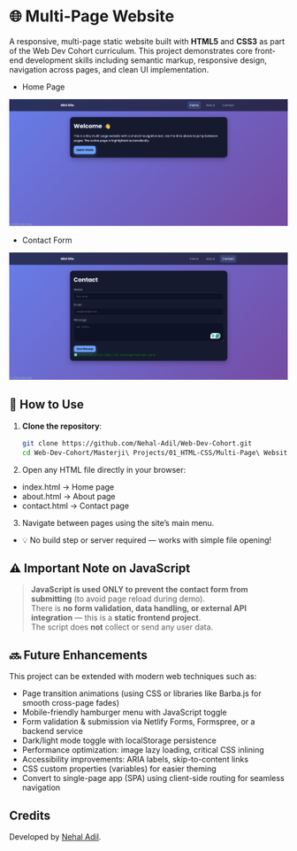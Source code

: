 # 🌐 Multi-Page Website

A responsive, multi-page static website built with **HTML5** and **CSS3** as part of the Web Dev Cohort curriculum. This project demonstrates core front-end development skills including semantic markup, responsive design, navigation across pages, and clean UI implementation.

- Home Page

![Multi-Page Website Preview](SS/SS_01.png)

- Contact Form

![Multi-Page Website Preview](SS/SS_02.png)

## 🚀 How to Use

1. **Clone the repository**:

   ```bash
   git clone https://github.com/Nehal-Adil/Web-Dev-Cohort.git
   cd Web-Dev-Cohort/Masterji\ Projects/01_HTML-CSS/Multi-Page\ Website

   ```

2. Open any HTML file directly in your browser:

- index.html → Home page
- about.html → About page
- contact.html → Contact page

3. Navigate between pages using the site’s main menu.

- 💡 No build step or server required — works with simple file opening!

## ⚠️ Important Note on JavaScript

> **JavaScript is used ONLY to prevent the contact form from submitting** (to avoid page reload during demo).  
> There is **no form validation, data handling, or external API integration** — this is a **static frontend project**.  
> The script does **not** collect or send any user data.

## 🔜 Future Enhancements

This project can be extended with modern web techniques such as:

- Page transition animations (using CSS or libraries like Barba.js for smooth cross-page fades)
- Mobile-friendly hamburger menu with JavaScript toggle
- Form validation & submission via Netlify Forms, Formspree, or a backend service
- Dark/light mode toggle with localStorage persistence
- Performance optimization: image lazy loading, critical CSS inlining
- Accessibility improvements: ARIA labels, skip-to-content links
- CSS custom properties (variables) for easier theming
- Convert to single-page app (SPA) using client-side routing for seamless navigation

## Credits

Developed by [Nehal Adil](https://github.com/Nehal-Adil).
